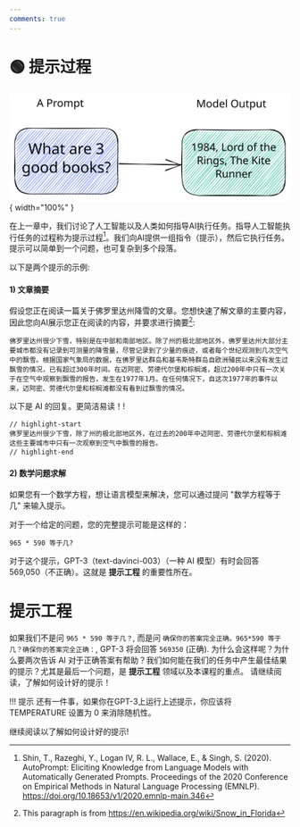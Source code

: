 ```yaml
---
comments: true
---
```

# 🟢 提示过程

![prompt](../assets/prompt.svg){ width="100%" }


在上一章中，我们讨论了人工智能以及人类如何指导AI执行任务。指导人工智能执行任务的过程称为提示过程[^1]。我们向AI提供一组指令（提示），然后它执行任务。提示可以简单到一个问题，也可复杂到多个段落。

以下是两个提示的示例:

#### 1) 文章摘要

假设您正在阅读一篇关于佛罗里达州降雪的文章。您想快速了解文章的主要内容，因此您向AI展示您正在阅读的内容，并要求进行摘要[^2]:

```
佛罗里达州很少下雪，特别是在中部和南部地区。除了州的极北部地区外，佛罗里达州大部分主要城市都没有记录到可测量的降雪量，尽管记录到了少量的痕迹，或者每个世纪观测到几次空气中的飘雪。根据国家气象局的数据，在佛罗里达群岛和基韦斯特群岛自欧洲殖民以来没有发生过飘雪的情况，已有超过300年时间。在迈阿密、劳德代尔堡和棕榈滩，超过200年中只有一次关于在空气中观察到飘雪的报告，发生在1977年1月。在任何情况下，自这次1977年的事件以来，迈阿密、劳德代尔堡和棕榈滩都没有看到过飘雪的情况。

```

以下是 AI 的回复。更简洁易读！!

```text
// highlight-start
佛罗里达州很少下雪，除了州的极北部地区外，在过去的200年中迈阿密、劳德代尔堡和棕榈滩
这些主要城市中只有一次观察到空气中飘雪的报告。
// highlight-end
```

#### 2) 数学问题求解

如果您有一个数学方程，想让语言模型来解决，您可以通过提问 "数学方程等于几" 来输入提示。

对于一个给定的问题，您的完整提示可能是这样的：

```
965 * 590 等于几?
```

对于这个提示，GPT-3（text-davinci-003）（一种 AI 模型）有时会回答 569,050（不正确）。这就是 **提示工程** 的重要性所在。

# 提示工程

如果我们不是问 `965 * 590 等于几？`, 而是问 
`确保你的答案完全正确。965*590 等于几？确保你的答案完全正确：`, GPT-3 将会回答 `569350` (正确). 为什么会这样呢？为什么要两次告诉 AI 对于正确答案有帮助？我们如何能在我们的任务中产生最佳结果的提示？尤其是最后一个问题，是 **提示工程** 领域以及本课程的重点。 请继续阅读，了解如何设计好的提示！

!!! 提示
    还有一件事，如果你在GPT-3上运行上述提示，你应该将 TEMPERATURE 设置为 0 来消除随机性。 


继续阅读以了解如何设计好的提示!

[^1]: Shin, T., Razeghi, Y., Logan IV, R. L., Wallace, E., & Singh, S. (2020). AutoPrompt: Eliciting Knowledge from Language Models with Automatically Generated Prompts. Proceedings of the 2020 Conference on Empirical Methods in Natural Language Processing (EMNLP). https://doi.org/10.18653/v1/2020.emnlp-main.346

[^2]: This paragraph is from https://en.wikipedia.org/wiki/Snow_in_Florida
